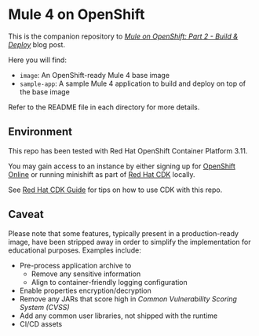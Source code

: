 Mule 4 on OpenShift
===

This is the companion repository to [_Mule on OpenShift: Part 2 - Build & Deploy_](https://platform.deloitte.com.au/articles/mule-on-openshift-part-2) blog post.

Here you will find:

* `image`: An OpenShift-ready Mule 4 base image
* `sample-app`: A sample Mule 4 application to build and deploy on top of the base image

Refer to the README file in each directory for more details.

Environment
---

This repo has been tested with Red Hat OpenShift Container Platform 3.11.

You may gain access to an instance by either signing up for [OpenShift Online](https://www.openshift.com/trial/) or running minishift as part of [Red Hat CDK](https://developers.redhat.com/products/cdk) locally.

See [Red Hat CDK Guide](REDHAT_CDK.md) for tips on how to use CDK with this repo.

Caveat
---

Please note that some features, typically present in a production-ready image, have been stripped away in order to simplify the implementation for educational purposes. Examples include:

* Pre-process application archive to 
    * Remove any sensitive information
    * Align to container-friendly logging configuration
* Enable properties encryption/decryption
* Remove any JARs that score high in _Common Vulnerability Scoring System (CVSS)_
* Add any common user libraries, not shipped with the runtime
* CI/CD assets